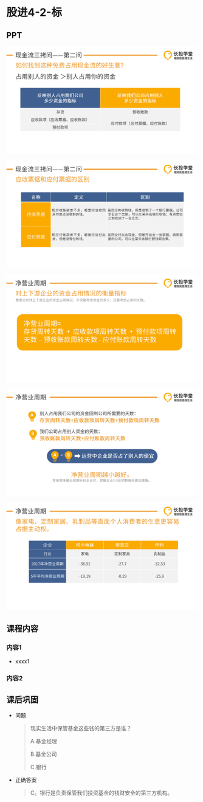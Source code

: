 # 股进4-2-标

## PPT

![课程ppt](assets/4-2-1.jpg)

![课程ppt](assets/4-2-2.jpg)

![课程ppt](assets/4-2-3.jpg)

![课程ppt](assets/4-2-4.jpg)

![课程ppt](assets/4-2-5.jpg)

## 课程内容

### 内容1

- xxxx1

  > 

### 内容2

## 课后巩固

- 问题

  > 现实生活中保管基金这些钱的第三方是谁？
  >
  > A.基金经理
  >
  > B.基金公司
  >
  > C.银行

- 正确答案

  > C。银行是负责保管我们投资基金的钱财安全的第三方机构。